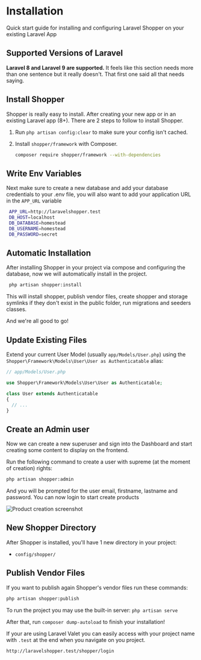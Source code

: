 # Installation
Quick start guide for installing and configuring Laravel Shopper on your existing Laravel App

## Supported Versions of Laravel
**Laravel 8 and Laravel 9 are supported.** It feels like this section needs more than one sentence but it really doesn't. That first one said all that needs saying.

## Install Shopper
Shopper is really easy to install. After creating your new app or in an existing Laravel app \(8+\). There are 2 steps to follow to install Shopper.

1. Run `php artisan config:clear` to make sure your config isn't cached.

2. Install `shopper/framework` with Composer.

    ``` bash
    composer require shopper/framework --with-dependencies
    ```

## Write Env Variables
Next make sure to create a new database and add your database credentials to your .env file, you will also want to add your application URL in the `APP_URL` variable

   ```bash
    APP_URL=http://laravelshopper.test
    DB_HOST=localhost
    DB_DATABASE=homestead
    DB_USERNAME=homestead
    DB_PASSWORD=secret
  ```

## Automatic Installation
After installing Shopper in your project via compose and configuring the database, now we will automatically install in the project.
  ```bash
   php artisan shopper:install
  ```

This will install shopper, publish vendor files, create shopper and storage symlinks if they don't exist in the public folder, run migrations and seeders classes.

And we're all good to go!

## Update Existing Files
Extend your current User Model \(usually `app/Models/User.php`\) using the `Shopper\Framework\Models\User\User as Authenticatable` alias:

```php
// app/Models/User.php

use Shopper\Framework\Models\User\User as Authenticatable; 

class User extends Authenticatable
{
  // ...
}
```

## Create an Admin user
Now we can create a new superuser and sign into the Dashboard and start creating some content to display on the frontend.

Run the following command to create a user with supreme \(at the moment of creation\) rights:
```bash
php artisan shopper:admin
```

And you will be prompted for the user email, firstname, lastname and password. You can now login to start create products

<div class="screenshot">
  <img src="/img/screenshots/{{version}}/product-screenshot.png" alt="Product creation screenshot">
</div>

## New Shopper Directory
After Shopper is installed, you'll have 1 new directory in your project:
- `config/shopper/`

## Publish Vendor Files
If you want to publish again Shopper's vendor files run these commands:

```bash
php artisan shopper:publish
```

To run the project you may use the built-in server: `php artisan serve`

After that, run `composer dump-autoload` to finish your installation!

If your are using Laravel Valet you can easily access with your project name with `.test` at the end when you navigate on you project.

```bash
http://laravelshopper.test/shopper/login
```
